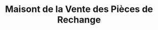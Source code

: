 ---
title: "Maisont de la Vente des Pièces de Rechange"
url: /kinshasa/maisont-de-la-vente-des-pieces-de-rechange/
shop: Autowerkstatt
---